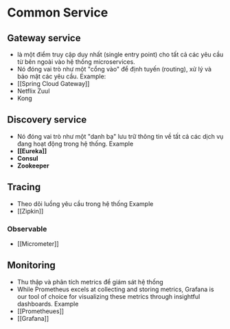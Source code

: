 # Common Service
## Gateway service
- là một điểm truy cập duy nhất (single entry point) cho tất cả các yêu cầu từ bên ngoài vào hệ thống microservices.
- Nó đóng vai trò như một "cổng vào" để định tuyến (routing), xử lý và bảo mật các yêu cầu.
Example:
- [[Spring Cloud Gateway]]
- Netflix Zuul
- Kong

## Discovery service
- Nó đóng vai trò như một "danh bạ" lưu trữ thông tin về tất cả các dịch vụ đang hoạt động trong hệ thống.
Example 
- **[[Eureka]]**
- **Consul**
- **Zookeeper**

## Tracing
- Theo dõi luồng yêu cầu trong hệ thống
Example
- [[Zipkin]]
### Observable
- [[Micrometer]]
## Monitoring
- Thu thập và phân tích metrics để giám sát hệ thống
- While Prometheus excels at collecting and storing metrics, Grafana is our tool of choice for visualizing these metrics through insightful dashboards.
Example
- [[Prometheues]]
- [[Grafana]]